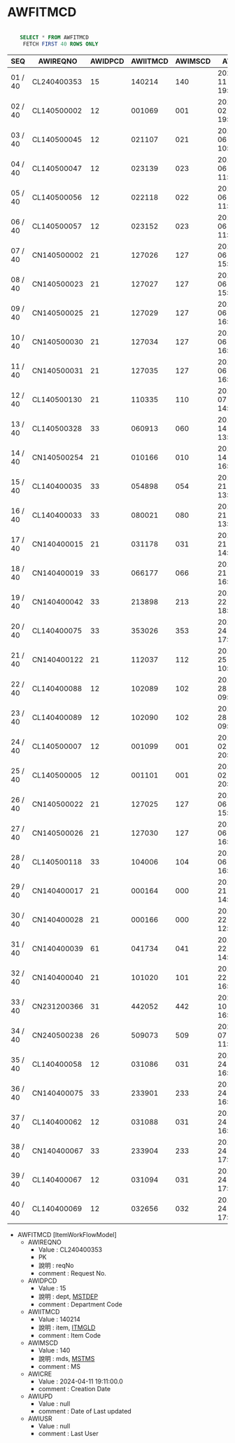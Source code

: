 
# AWFITMCD


```sql
   
    SELECT * FROM AWFITMCD
     FETCH FIRST 40 ROWS ONLY

```

|SEQ|AWIREQNO|AWIDPCD|AWIITMCD|AWIMSCD|AWICRE|AWIUPD|AWIUSR|
| -- | -- | -- | -- | -- | -- | -- | -- |
|01 / 40|CL240400353|15|140214|140|2024-04-11 19:11:00.0|null|null|
|02 / 40|CL140500002|12|001069|001|2014-05-02 19:57:27.0|null|null|
|03 / 40|CL140500045|12|021107|021|2014-05-06 10:38:58.0|null|null|
|04 / 40|CL140500047|12|023139|023|2014-05-06 11:19:19.0|null|null|
|05 / 40|CL140500056|12|022118|022|2014-05-06 11:53:27.0|null|null|
|06 / 40|CL140500057|12|023152|023|2014-05-06 11:54:18.0|null|null|
|07 / 40|CN140500002|21|127026|127|2014-05-06 15:38:09.0|null|null|
|08 / 40|CN140500023|21|127027|127|2014-05-06 15:44:28.0|null|null|
|09 / 40|CN140500025|21|127029|127|2014-05-06 16:19:46.0|null|null|
|10 / 40|CN140500030|21|127034|127|2014-05-06 16:55:35.0|null|null|
|11 / 40|CN140500031|21|127035|127|2014-05-06 16:59:10.0|null|null|
|12 / 40|CL140500130|21|110335|110|2014-05-07 14:23:07.0|null|null|
|13 / 40|CL140500328|33|060913|060|2014-05-14 13:37:55.0|null|null|
|14 / 40|CN140500254|21|010166|010|2014-05-14 16:53:46.0|null|null|
|15 / 40|CL140400035|33|054898|054|2014-04-21 13:40:35.0|null|null|
|16 / 40|CL140400033|33|080021|080|2014-04-21 13:40:51.0|null|null|
|17 / 40|CN140400015|21|031178|031|2014-04-21 14:12:25.0|null|null|
|18 / 40|CN140400019|33|066177|066|2014-04-21 16:39:19.0|null|null|
|19 / 40|CN140400042|33|213898|213|2014-04-22 18:29:47.0|null|null|
|20 / 40|CL140400075|33|353026|353|2014-04-24 17:36:24.0|null|null|
|21 / 40|CN140400122|21|112037|112|2014-04-25 10:28:23.0|null|null|
|22 / 40|CL140400088|12|102089|102|2014-04-28 09:44:01.0|null|null|
|23 / 40|CL140400089|12|102090|102|2014-04-28 09:45:41.0|null|null|
|24 / 40|CL140500007|12|001099|001|2014-05-02 20:09:08.0|null|null|
|25 / 40|CL140500005|12|001101|001|2014-05-02 20:11:10.0|null|null|
|26 / 40|CN140500022|21|127025|127|2014-05-06 15:29:58.0|null|null|
|27 / 40|CN140500026|21|127030|127|2014-05-06 16:22:53.0|null|null|
|28 / 40|CL140500118|33|104006|104|2014-05-06 16:46:10.0|null|null|
|29 / 40|CN140400017|21|000164|000|2014-04-21 14:22:49.0|null|null|
|30 / 40|CN140400028|21|000166|000|2014-04-22 12:05:29.0|null|null|
|31 / 40|CN140400039|61|041734|041|2014-04-22 14:06:32.0|null|null|
|32 / 40|CN140400040|21|101020|101|2014-04-22 16:42:02.0|null|null|
|33 / 40|CN231200366|31|442052|442|2024-01-10 16:17:53.0|null|null|
|34 / 40|CN240500238|26|509073|509|2024-05-07 11:52:31.0|null|null|
|35 / 40|CL140400058|12|031086|031|2014-04-24 16:44:49.0|null|null|
|36 / 40|CN140400075|33|233901|233|2014-04-24 16:45:59.0|null|null|
|37 / 40|CL140400062|12|031088|031|2014-04-24 16:52:44.0|null|null|
|38 / 40|CN140400067|33|233904|233|2014-04-24 17:00:14.0|null|null|
|39 / 40|CL140400067|12|031094|031|2014-04-24 17:09:24.0|null|null|
|40 / 40|CL140400069|12|032656|032|2014-04-24 17:12:36.0|null|null|


- AWFITMCD [ItemWorkFlowModel]
  - AWIREQNO
    - Value : CL240400353
    - PK
    - 說明 : reqNo
    - comment : Request No.
  - AWIDPCD
    - Value : 15
    - 說明 : dept, [MSTDEP](P4P_MSTDEP_00.md)
    - comment : Department Code
  - AWIITMCD
    - Value : 140214
    - 說明 : item, [ITMGLD](P4P_ITMGLD_00.md)
    - comment : Item Code
  - AWIMSCD
    - Value : 140
    - 說明 : mds, [MSTMS](P4P_MSTMS_00.md)
    - comment : MS
  - AWICRE
    - Value : 2024-04-11 19:11:00.0
    - comment : Creation Date
  - AWIUPD
    - Value : null
    - comment : Date of Last updated
  - AWIUSR
    - Value : null
    - comment : Last User
